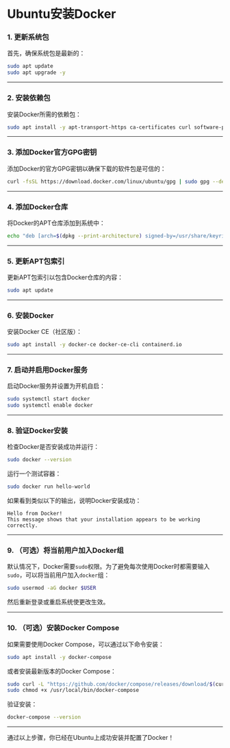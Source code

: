 # Ubuntu安装Docker

### 1. 更新系统包
首先，确保系统包是最新的：

```bash
sudo apt update
sudo apt upgrade -y
```

---

### 2. 安装依赖包
安装Docker所需的依赖包：

```bash
sudo apt install -y apt-transport-https ca-certificates curl software-properties-common
```

---

### 3. 添加Docker官方GPG密钥
添加Docker的官方GPG密钥以确保下载的软件包是可信的：

```bash
curl -fsSL https://download.docker.com/linux/ubuntu/gpg | sudo gpg --dearmor -o /usr/share/keyrings/docker-archive-keyring.gpg
```

---

### 4. 添加Docker仓库
将Docker的APT仓库添加到系统中：

```bash
echo "deb [arch=$(dpkg --print-architecture) signed-by=/usr/share/keyrings/docker-archive-keyring.gpg] https://download.docker.com/linux/ubuntu $(lsb_release -cs) stable" | sudo tee /etc/apt/sources.list.d/docker.list > /dev/null
```

---

### 5. 更新APT包索引
更新APT包索引以包含Docker仓库的内容：

```bash
sudo apt update
```

---

### 6. 安装Docker
安装Docker CE（社区版）：

```bash
sudo apt install -y docker-ce docker-ce-cli containerd.io
```

---

### 7. 启动并启用Docker服务
启动Docker服务并设置为开机自启：

```bash
sudo systemctl start docker
sudo systemctl enable docker
```

---

### 8. 验证Docker安装
检查Docker是否安装成功并运行：

```bash
sudo docker --version
```

运行一个测试容器：

```bash
sudo docker run hello-world
```

如果看到类似以下的输出，说明Docker安装成功：

```
Hello from Docker!
This message shows that your installation appears to be working correctly.
```

---

### 9. （可选）将当前用户加入Docker组
默认情况下，Docker需要`sudo`权限。为了避免每次使用Docker时都需要输入`sudo`，可以将当前用户加入`docker`组：

```bash
sudo usermod -aG docker $USER
```

然后重新登录或重启系统使更改生效。

---

### 10. （可选）安装Docker Compose
如果需要使用Docker Compose，可以通过以下命令安装：

```bash
sudo apt install -y docker-compose
```

或者安装最新版本的Docker Compose：

```bash
sudo curl -L "https://github.com/docker/compose/releases/download/$(curl -s https://api.github.com/repos/docker/compose/releases/latest | grep -Po '"tag_name": "\K.*\d')" -o /usr/local/bin/docker-compose
sudo chmod +x /usr/local/bin/docker-compose
```

验证安装：

```bash
docker-compose --version
```

---

通过以上步骤，你已经在Ubuntu上成功安装并配置了Docker！
